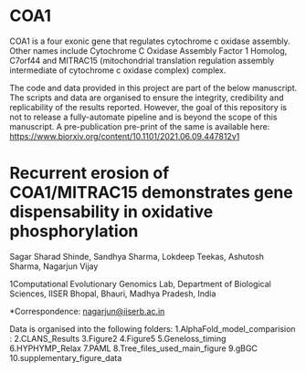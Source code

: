 # COA1
COA1 is a four exonic gene that regulates cytochrome c oxidase assembly. Other names include Cytochrome C Oxidase Assembly Factor 1 Homolog, C7orf44 and MITRAC15 (mitochondrial translation regulation assembly intermediate of cytochrome c oxidase complex) complex.

The code and data provided in this project are part of the below manuscript. The scripts and data are organised to ensure the integrity, credibility and replicability of the results reported. However, the goal of this repository is not to release a fully-automate pipeline and is beyond the scope of this manuscript. A pre-publication pre-print of the same is available here: https://www.biorxiv.org/content/10.1101/2021.06.09.447812v1

# Recurrent erosion of COA1/MITRAC15 demonstrates gene dispensability in oxidative phosphorylation
 Sagar Sharad Shinde, Sandhya Sharma, Lokdeep Teekas, Ashutosh Sharma, Nagarjun Vijay

1Computational Evolutionary Genomics Lab, Department of Biological Sciences, IISER Bhopal, Bhauri, Madhya Pradesh, India

*Correspondence: nagarjun@iiserb.ac.in

Data is organised into the following folders:
1.AlphaFold_model_comparision :
2.CLANS_Results 
3.Figure2
4.Figure5
5.Geneloss_timing
6.HYPHYMP_Relax
7.PAML
8.Tree_files_used_main_figure 
9.gBGC
10.supplementary_figure_data
